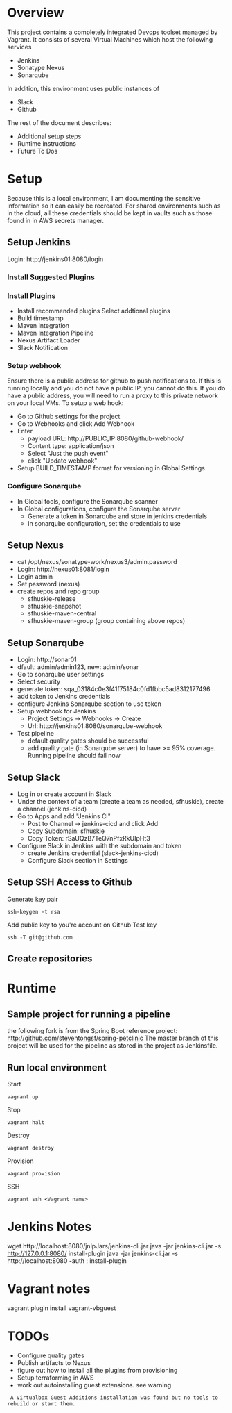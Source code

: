 # Overview
This project contains a completely integrated Devops toolset managed by Vagrant. It consists of several Virtual Machines which host the following services
* Jenkins
* Sonatype Nexus
* Sonarqube

In addition, this environment uses public instances of
* Slack
* Github

The rest of the document describes:
* Additional setup steps
* Runtime instructions
* Future To Dos


# Setup
Because this is a local environment, I am documenting the sensitive information so it can easily be recreated.  For shared environments such as in the cloud,  all these credentials should be kept in vaults such as those found in in AWS secrets manager.
## Setup Jenkins
Login: http://jenkins01:8080/login

### Install Suggested Plugins
### Install Plugins
* Install recommended plugins
Select addtional plugins
* Build timestamp
* Maven Integration
* Maven Integration Pipeline
* Nexus Artifact Loader
* Slack Notification
### Setup webhook
Ensure there is a public address for github to push notifications to.  If this is running locally and you do not have a public IP, you cannot do this.  If you do have a public address, you will need to run a proxy to this private network on your local VMs.  To setup a web hook:
* Go to Github settings for the project
* Go to Webhooks and click Add Webhook
* Enter 
  * payload URL: http://PUBLIC_IP:8080/github-webhook/
  * Content type: application/json
  * Select "Just the push event"
  * click "Update webhook"
* Setup BUILD_TIMESTAMP format for versioning in Global Settings

### Configure Sonarqube
* In Global tools, configure the Sonarqube scanner
* In Global configurations, configure the Sonarqube server
  * Generate a token in Sonarqube and store in jenkins credentials
  * In sonarqube configuration, set the credentials to use


## Setup Nexus
* cat /opt/nexus/sonatype-work/nexus3/admin.password
* Login: http://nexus01:8081/login
* Login admin
* Set password (nexus)
* create repos and repo group
  * sfhuskie-release
  * sfhuskie-snapshot
  * sfhuskie-maven-central
  * sfhuskie-maven-group (group containing above repos)

## Setup Sonarqube
* Login: http://sonar01
* dfault: admin/admin123, new: admin/sonar
* Go to sonarqube user settings
* Select security
* generate token: sqa_03184c0e3f41f75184c0fd1fbbc5ad8312177496
* add token to Jenkins credentials
* configure Jenkins Sonarqube section to use token
* Setup webhook for Jenkins
  * Project Settings -> Webhooks -> Create
  * Url: http://jenkins01:8080/sonarqube-webhook
* Test pipeline
  * default quality gates should be successful
  * add quality gate (in Sonarqube server) to have >= 95% coverage.  Running pipeline should fail now

## Setup Slack
* Log in or create account in Slack
* Under the context of a team (create a team as needed, sfhuskie), create a channel (jenkins-cicd)
* Go to Apps and add "Jenkins CI"
  * Post to Channel -> jenkins-cicd and click Add
  * Copy Subdomain: sfhuskie
  * Copy Token: rSaUQzB7TeQ7nPfxRkUIpHt3
* Configure Slack in Jenkins with the subdomain and token
  * create Jenkins credential (slack-jenkins-cicd)
  * Configure Slack section in Settings




## Setup SSH Access to Github
Generate key pair
```
ssh-keygen -t rsa
```
Add public key to you're account on Github
Test key
```
ssh -T git@github.com
```
## Create repositories

# Runtime
## Sample project for running a pipeline
the following fork is from the Spring Boot reference project:
http://github.com/steventongsf/spring-petclinic
The master branch of this project will be used for the pipeline as stored in the project as Jenkinsfile.
## Run local environment
Start 
```
vagrant up
```
Stop 
```
vagrant halt
```
Destroy 
```
vagrant destroy
```
Provision 
```
vagrant provision
```
SSH
```
vagrant ssh <Vagrant name>
```


# Jenkins Notes
wget http://localhost:8080/jnlpJars/jenkins-cli.jar
java -jar jenkins-cli.jar -s http://127.0.0.1:8080/ install-plugin <name>
java -jar jenkins-cli.jar -s http://localhost:8080 -auth <username>:<password> install-plugin <plugin-1> <plugin-2>

# Vagrant notes
vagrant plugin install vagrant-vbguest


# TODOs
* Configure quality gates
* Publish artifacts to Nexus
* figure out how to install all the plugins from provisioning
* Setup terraforming in AWS
* work out autoinstalling guest extensions. see warning
```
 A Virtualbox Guest Additions installation was found but no tools to rebuild or start them.
 ```




